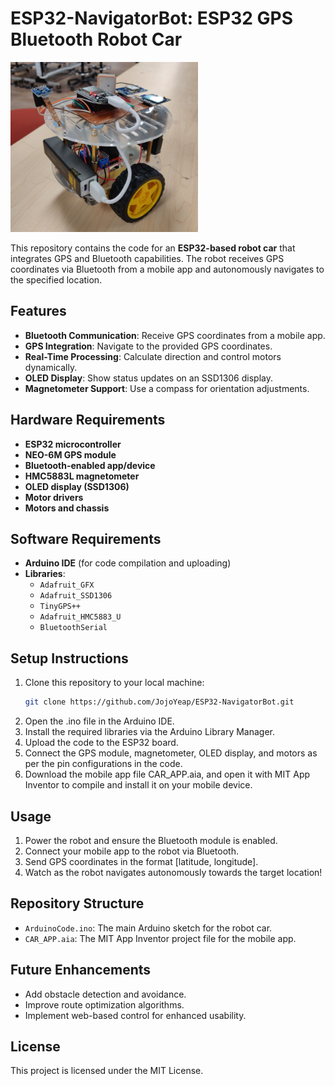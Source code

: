 # ESP32-NavigatorBot: ESP32 GPS Bluetooth Robot Car

<img src="https://github.com/JojoYeap/ESP32-NavigatorBot/blob/main/images/Car_Main.png" alt="ESP32-NavigatorBot" width="300">

This repository contains the code for an **ESP32-based robot car** that integrates GPS and Bluetooth capabilities. The robot receives GPS coordinates via Bluetooth from a mobile app and autonomously navigates to the specified location.

## Features
- **Bluetooth Communication**: Receive GPS coordinates from a mobile app.
- **GPS Integration**: Navigate to the provided GPS coordinates.
- **Real-Time Processing**: Calculate direction and control motors dynamically.
- **OLED Display**: Show status updates on an SSD1306 display.
- **Magnetometer Support**: Use a compass for orientation adjustments.

## Hardware Requirements
- **ESP32 microcontroller**
- **NEO-6M GPS module**
- **Bluetooth-enabled app/device**
- **HMC5883L magnetometer**
- **OLED display (SSD1306)**
- **Motor drivers**
- **Motors and chassis**

## Software Requirements
- **Arduino IDE** (for code compilation and uploading)
- **Libraries**:
  - `Adafruit_GFX`
  - `Adafruit_SSD1306`
  - `TinyGPS++`
  - `Adafruit_HMC5883_U`
  - `BluetoothSerial`

## Setup Instructions
1. Clone this repository to your local machine:
   ```bash
   git clone https://github.com/JojoYeap/ESP32-NavigatorBot.git
2. Open the .ino file in the Arduino IDE.
3. Install the required libraries via the Arduino Library Manager.
4. Upload the code to the ESP32 board.
5. Connect the GPS module, magnetometer, OLED display, and motors as per the pin configurations in the code.
6. Download the mobile app file CAR_APP.aia, and open it with MIT App Inventor to compile and install it on your mobile device.

## Usage
1. Power the robot and ensure the Bluetooth module is enabled.
2. Connect your mobile app to the robot via Bluetooth.
3. Send GPS coordinates in the format [latitude, longitude].
4. Watch as the robot navigates autonomously towards the target location!

## Repository Structure
- `ArduinoCode.ino`: The main Arduino sketch for the robot car.
- `CAR_APP.aia`: The MIT App Inventor project file for the mobile app.
  
## Future Enhancements
- Add obstacle detection and avoidance.
- Improve route optimization algorithms.
- Implement web-based control for enhanced usability.

## License
This project is licensed under the MIT License.
